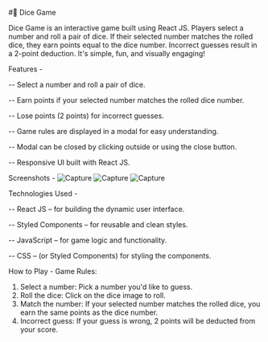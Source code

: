 #🎲 Dice Game

Dice Game is an interactive game built using React JS. 
Players select a number and roll a pair of dice. 
If their selected number matches the rolled dice, they earn points equal to the dice number. 
Incorrect guesses result in a 2-point deduction. It's simple, fun, and visually engaging!

Features - 

-- Select a number and roll a pair of dice.

-- Earn points if your selected number matches the rolled dice number.

-- Lose points (2 points) for incorrect guesses.

-- Game rules are displayed in a modal for easy understanding.

-- Modal can be closed by clicking outside or using the close button.

-- Responsive UI built with React JS.

Screenshots -
![Capture](https://github.com/user-attachments/assets/f4ba1879-c23e-4df3-9be0-bb30d9bc84f9)
![Capture](https://github.com/user-attachments/assets/a6683d9c-9618-4b6b-b218-2bb62a95ce26)
![Capture](https://github.com/user-attachments/assets/e96bbd75-d76b-45e9-8bf1-e1e1801fed53)




Technologies Used -

-- React JS – for building the dynamic user interface.

-- Styled Components – for reusable and clean styles.

-- JavaScript – for game logic and functionality.

-- CSS – (or Styled Components) for styling the components.


How to Play - 
Game Rules:
1. Select a number: Pick a number you'd like to guess.
2. Roll the dice: Click on the dice image to roll.
3. Match the number: If your selected number matches the rolled dice, you earn the same points as the dice number.
4. Incorrect guess: If your guess is wrong, 2 points will be deducted from your score.
